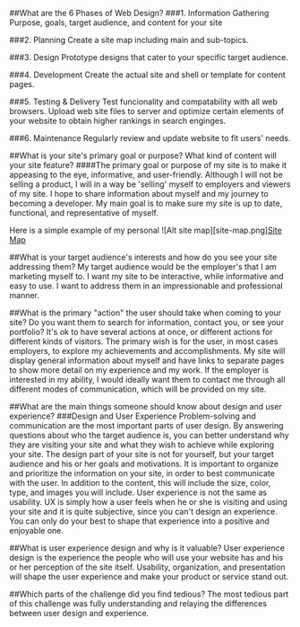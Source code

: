 ##What are the 6 Phases of Web Design?
###1. Information Gathering
Purpose, goals, target audience, and content for your site

###2. Planning
Create a site map including main and sub-topics.

###3. Design
Prototype designs that cater to your specific target audience.

###4. Development
Create the actual site and shell or template for content pages.

###5. Testing & Delivery
Test funcionality and compatability with all web browsers. Upload web site files to server and optimize certain elements of your website to obtain higher rankings in search enginges.

###6. Maintenance
Regularly review and update website to fit users' needs. 

##What is your site's primary goal or purpose? What kind of content will your site feature?
####The primary goal or purpose of my site is to make it appeasing to the eye, informative, and user-friendly. Although I will not be selling a product, I will in a way be 'selling' myself to employers and viewers of my site. I hope to share information about myself and my journey to becoming a developer. My main goal is to make sure my site is up to date, functional, and representative of myself. 

Here is a simple example of my personal 
![Alt site map][site-map.png]<a href="/Users/Mollie/Documents/GitHub_Repos/phase-0/week-2/imgs/site-map.png">Site Map</a>

##What is your target audience's interests and how do you see your site addressing them?
My target audience would be the employer's that I am marketing myself to. I want my site to be interactive, while informative and easy to use. I want to address them in an impressionable and professional manner. 

##What is the primary "action" the user should take when coming to your site? Do you want them to search for information, contact you, or see your portfolio? It's ok to have several actions at once, or different actions for different kinds of visitors.
The primary wish is for the user, in most cases employers, to explore my achievements and accomplishments. My site will display general information about myself and have links to separate pages to show more detail on my experience and my work. If the employer is interested in my ability, I would ideally want them to contact me through all different modes of communication, which will be provided on my site.

##What are the main things someone should know about design and user experience?
###Design and User Experience
Problem-solving and communication are the most important parts of user design. By answering questions about who the target audience is, you can better understand why they are visiting your site and what they wish to achieve while exploring your site. The design part of your site is not for yourself, but your target audience and his or her goals and motivations. It is important to organize and prioritize the information on your site, in order to best communicate with the user. In addition to the content, this will include the size, color, type, and images you will include. User experience is not the same as usability. UX is simply how a user feels when he or she is visiting and using your site and it is quite subjective, since you can't design an experience. You can only do your best to shape that experience into a positive and enjoyable one.

##What is user experience design and why is it valuable? 
User experience design is the experience the people who will use your website has and his or her perception of the site itself. Usability, organization, and presentation will shape the user experience and make your product or service stand out.

##Which parts of the challenge did you find tedious?
The most tedious part of this challenge was fully understanding and relaying the differences between user design and experience. 